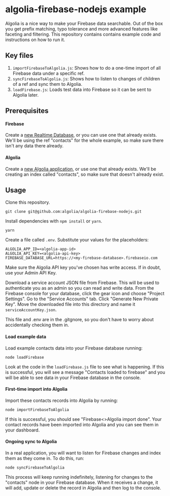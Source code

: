 # algolia-firebase-nodejs example

Algolia is a nice way to make your Firebase data searchable. Out of the box you get prefix matching, typo tolerance and more advanced features like faceting and filtering. This repository contains contains example code and instructions on how to run it.

## Key files

1. `importFirebaseToAlgolia.js`: Shows how to do a one-time import of all Firebase data under a specific ref.
1. `syncFirebaseToAlgolia.js`: Shows how to listen to changes of children of a ref and sync them to Algolia.
1. `loadFirebase.js`: Loads test data into Firebase so it can be sent to Algolia later.

## Prerequisites

#### Firebase

Create a [new Realtime Database](https://console.firebase.google.com), or you can use one that already exists. We'll be using the ref "contacts" for the whole example, so make sure there isn't any data there already.

#### Algolia

Create a [new Algolia application](https://www.algolia.com/manage/applications), or use one that already exists. We'll be creating an index called "contacts", so make sure that doesn't already exist.

## Usage

Clone this repository.

```
git clone git@github.com:algolia/algolia-firebase-nodejs.git
```

Install dependencies with `npm install` or `yarn`.

```
yarn
```

Create a file called `.env`. Substitute your values for the placeholders:

``` shell
ALGOLIA_APP_ID=<algolia-app-id>
ALGOLIA_API_KEY=<algolia-api-key>
FIREBASE_DATABASE_URL=https://<my-firebase-database>.firebaseio.com
```

Make sure the Algolia API key you've chosen has write access. If in doubt, use your Admin API Key.

Download a service account JSON file from Firebase. This will be used to authenticate you as an admin so you can read and write data. From the Firebase console for your database, click the gear icon and choose "Project Settings". Go to the "Service Accounts" tab. Click "Generate New Private Key". Move the downloaded file into this directory and name it `serviceAccountKey.json`.

This file and .env are in the .gitgnore, so you don't have to worry about accidentally checking them in.

#### Load example data

Load example contacts data into your Firebase database running:

```
node loadFirebase
```

Look at the code in the `loadFirebase.js` file to see what is happening. If this is successful, you will see a message "Contacts loaded to firebase" and you will be able to see data in your Firebase database in the console.

#### First-time import into Algolia

Import these contacts records into Algolia by running:

```
node importFirebaseToAlgolia
```

If this is successful, you should see "Firebase<>Algolia import done". Your contact records have been imported into Algolia and you can see them in your dashboard.

#### Ongoing sync to Algolia

In a real application, you will want to listen for Firebase changes and index them as they come in. To do this, run:

```
node syncFirebaseToAlgolia
```

This process will keep running indefinitely, listening for changes to the "contacts" node in your Firebase database. When it receives a change, it will add, update or delete the record in Algolia and then log to the console.

